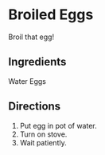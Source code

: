 # Broiled Eggs

Broil that egg!

## Ingredients
Water
Eggs

## Directions
1. Put egg in pot of water.
2. Turn on stove.
3. Wait patiently.
